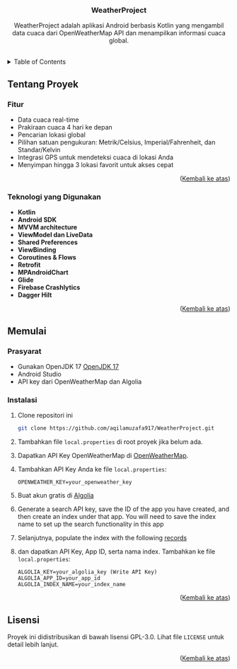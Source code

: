 
<!-- Improved compatibility of back to top link -->
<a name="readme-top"></a>

<!-- PROJECT LOGO -->
<br />
<div align="center">
  <a href="https://github.com/aqilamuzafa917/WeatherProject">
 
  </a>

<h3 align="center">WeatherProject</h3>

  <p align="center">
    WeatherProject adalah aplikasi Android berbasis Kotlin yang mengambil data cuaca dari OpenWeatherMap API dan menampilkan informasi cuaca global.
    <br />
    <br />
  </p>
</div>

<!-- TABLE OF CONTENTS -->
<details>
  <summary>Table of Contents</summary>
  <ol>
    <li>
      <a href="#tentang-proyek">Tentang Proyek</a>
      <ul>
        <li><a href="#fitur">Fitur</a></li>
        <li><a href="#teknologi-yang-digunakan">Teknologi yang Digunakan</a></li>
        <li><a href="#gambar">Gambar</a></li>
      </ul>
    </li>
    <li>
      <a href="#memulai">Memulai</a>
      <ul>
        <li><a href="#prasyarat">Prasyarat</a></li>
        <li><a href="#instalasi">Instalasi</a></li>
      </ul>
    </li>
    <li><a href="#roadmap">Roadmap</a></li>
    <li><a href="#desain">Desain</a></li>
    <li><a href="#lisensi">Lisensi</a></li>
    <li><a href="#kontak">Kontak</a></li>
  </ol>
</details>

<!-- ABOUT THE PROJECT -->
## Tentang Proyek

### Fitur

* Data cuaca real-time
* Prakiraan cuaca 4 hari ke depan
* Pencarian lokasi global
* Pilihan satuan pengukuran: Metrik/Celsius, Imperial/Fahrenheit, dan Standar/Kelvin
* Integrasi GPS untuk mendeteksi cuaca di lokasi Anda
* Menyimpan hingga 3 lokasi favorit untuk akses cepat

<p align="right">(<a href="#readme-top">Kembali ke atas</a>)</p>

### Teknologi yang Digunakan

* **Kotlin**
* **Android SDK**
* **MVVM architecture**
* **ViewModel dan LiveData**
* **Shared Preferences**
* **ViewBinding**
* **Coroutines & Flows**
* **Retrofit**
* **MPAndroidChart**
* **Glide**
* **Firebase Crashlytics**
* **Dagger Hilt**

<p align="right">(<a href="#readme-top">Kembali ke atas</a>)</p>


<!-- GETTING STARTED -->
## Memulai

### Prasyarat
* Gunakan OpenJDK 17  [OpenJDK 17](https://aka.ms/download-jdk/microsoft-jdk-17.0.13-windows-x64.msi)
* Android Studio
* API key dari OpenWeatherMap dan Algolia

### Instalasi

1. Clone repositori ini
   ```sh
   git clone https://github.com/aqilamuzafa917/WeatherProject.git
   ```
2. Tambahkan file `local.properties` di root proyek jika belum ada.
3. Dapatkan API Key OpenWeatherMap di [OpenWeatherMap](https://home.openweathermap.org/users/sign_in).
4. Tambahkan API Key Anda ke file `local.properties`:
   ```properties
   OPENWEATHER_KEY=your_openweather_key
   ```
5. Buat akun gratis di [Algolia](https://www.algolia.com/)
6. Generate a search API key, save the ID of the app you have created, and then create an index under that app. You will need to save the index name to set up the search functionality in this app

7. Selanjutnya, populate the index with the following <a href="https://drive.google.com/file/d/1ImLwmPhV83evkeQs1zu2iR8N6k7bQ-Je/view?usp=sharing">records</a>
8. dan dapatkan API Key, App ID, serta nama index. Tambahkan ke file `local.properties`:
   ```properties
   ALGOLIA_KEY=your_algolia_key (Write API Key)
   ALGOLIA_APP_ID=your_app_id
   ALGOLIA_INDEX_NAME=your_index_name
   ```

<p align="right">(<a href="#readme-top">Kembali ke atas</a>)</p>

<!-- LICENSE -->
## Lisensi

Proyek ini didistribusikan di bawah lisensi GPL-3.0. Lihat file `LICENSE` untuk detail lebih lanjut.

<p align="right">(<a href="#readme-top">Kembali ke atas</a>)</p>

